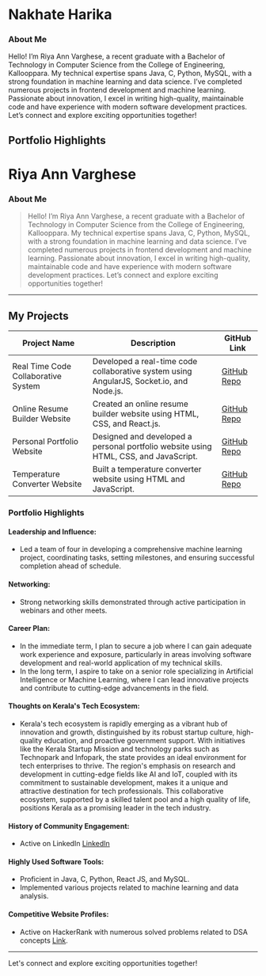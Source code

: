 # Nakhate Harika

### About Me

Hello! I’m Riya Ann Varghese, a recent graduate with a Bachelor of Technology in Computer Science from the College of Engineering, Kallooppara. 
My technical expertise spans Java, C, Python, MySQL, with a strong foundation in machine learning and data science. 
I’ve completed numerous projects in frontend development and machine learning. Passionate about innovation, 
I excel in writing high-quality, maintainable code and have experience with modern software development practices. 
Let’s connect and explore exciting opportunities together!



## Portfolio Highlights

# Riya Ann Varghese

### About Me

> Hello! I’m Riya Ann Varghese, a recent graduate with a Bachelor of Technology in Computer Science from the College of Engineering, Kallooppara. My technical expertise spans Java, C, Python, MySQL, with a strong foundation in machine learning and data science. I’ve completed numerous projects in frontend development and machine learning. Passionate about innovation, I excel in writing high-quality, maintainable code and have experience with modern software development practices. Let’s connect and explore exciting opportunities together!

---

## My Projects

| Project Name                         | Description                                                                                                          | GitHub Link                                                 |
|--------------------------------------|----------------------------------------------------------------------------------------------------------------------|-------------------------------------------------------------|
| Real Time Code Collaborative System  | Developed a real-time code collaborative system using AngularJS, Socket.io, and Node.js.                              | [GitHub Repo](#)                                            |
| Online Resume Builder Website        | Created an online resume builder website using HTML, CSS, and React.js.                                               | [GitHub Repo](https://github.com/Riyaaaaaaaaaaa/Online-resume-builder)                                            |
| Personal Portfolio Website           | Designed and developed a personal portfolio website using HTML, CSS, and JavaScript.                                  | [GitHub Repo](https://github.com/Riyaaaaaaaaaaa/personalportfolio.io)                                            |
| Temperature Converter Website        | Built a temperature converter website using HTML and JavaScript.                                                      | [GitHub Repo](https://github.com/Riyaaaaaaaaaaa/OIBSIP/tree/main/LEVEL-1%20TASK-3)                                            |

### Portfolio Highlights

#### Leadership and Influence:

- Led a team of four in developing a comprehensive machine learning project, coordinating tasks, setting milestones, and ensuring successful completion ahead of schedule.

#### Networking:

- Strong networking skills demonstrated through active participation in webinars and other meets.

#### Career Plan:

- In the immediate term, I plan to secure a job where I can gain adequate work experience and exposure, particularly in areas involving software development and real-world application of my technical skills.
- In the long term, I aspire to take on a senior role specializing in Artificial Intelligence or Machine Learning, where I can lead innovative projects and contribute to cutting-edge advancements in the field.

#### Thoughts on Kerala's Tech Ecosystem:

- Kerala's tech ecosystem is rapidly emerging as a vibrant hub of innovation and growth, distinguished by its robust startup culture, high-quality education, and proactive government support. With initiatives like the Kerala Startup Mission and technology parks such as Technopark and Infopark, the state provides an ideal environment for tech enterprises to thrive. The region's emphasis on research and development in cutting-edge fields like AI and IoT, coupled with its commitment to sustainable development, makes it a unique and attractive destination for tech professionals. This collaborative ecosystem, supported by a skilled talent pool and a high quality of life, positions Kerala as a promising leader in the tech industry.

#### History of Community Engagement:

- Active on LinkedIn [LinkedIn](https://www.linkedin.com/in/riya-ann-varghese)

#### Highly Used Software Tools:

- Proficient in Java, C, Python, React JS, and MySQL.
- Implemented various projects related to machine learning and data analysis.

#### Competitive Website Profiles:

- Active on HackerRank with numerous solved problems related to DSA concepts [Link](#).

---

Let's connect and explore exciting opportunities together!

